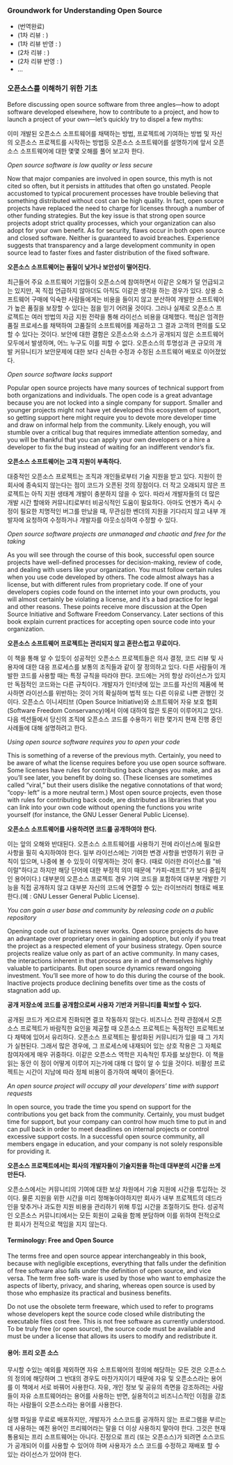 ﻿### Groundwork for Understanding Open Source

* (번역완료)
* (1차 리뷰 : )
* (1차 리뷰 반영 : )
* (2차 리뷰 : )
* (2차 리뷰 반영 : )
* ...

### 오픈소스를 이해하기 위한 기초

Before discussing open source software from three angles—how to adopt software developed elsewhere, how to contribute to a project, and how to launch a project of your own—let’s quickly try to dispel a few myths:

이미 개발된 오픈소스 소프트웨어를 채택하는 방법, 프로젝트에 기여하는 방법 및 자신의 오픈소스 프로젝트를 시작하는 방법등 오픈소스 소프트웨어를 설명하기에 앞서 오픈소스 소프트웨어에 대한 몇몇 오해를 풀어 보고자 한다.

*Open source software is low quality or less secure*

Now that major companies are involved in open source, this myth is not cited so often, but it persists in attitudes that often go unstated. People accustomed to typical procurement processes have trouble believing that something distributed without cost can be high quality. In fact, open source projects have replaced the need to charge for licenses through a number of other funding strategies. But the key issue is that strong open source projects adopt strict quality processes, which your organization can also adopt for your own benefit. As for security, flaws occur in both open source and closed software. Neither is guaranteed to avoid breaches. Experience suggests that transparency and a large development community in open source lead to faster fixes and faster distribution of the fixed software.

**오픈소스 소프트웨어는 품질이 낮거나 보안성이 떨어진다.**

최근들어 주요 소프트웨어 기업들이 오픈소스에 참여하면서 이같은 오해가 덜 언급되고는 있지만, 꼭 직접 언급하지 않아더도 아직도 이같은 생각을 하는 경우가 있다. 상용 소프트웨어 구매에 익숙한 사람들에게는 비용을 들이지 않고 분산하여 개발한 소프트웨어가 높은 품질을 보장할 수 있다는 점을 믿기 어려울 것이다. 그러나 실제로 오픈소스 프로젝트는 여러 방법의 자금 지원 전략을 통해 라이선스 비용을 대체했다. 핵심은 엄격한 품질 프로세스를 채택하여 고품질의 소프트웨어를 제공하고 그 결과 고객의 편의를 도모할 수 있다는 것이다. 보안에 대한 결함은 오픈소스와 소스가 공개되지 않은 소프트웨어 모두에서 발생하며, 어느 누구도 이를 피할 수 없다. 오픈소스의 투명성과 큰 규모의 개발 커뮤니티가 보안문제에 대한 보다 신속한 수정과 수정된 소프트웨어 배포로 이어졌었다.

*Open source software lacks support*

Popular open source projects have many sources of technical support from both organizations and individuals. The open code is a great advantage because you are not locked into a single company for support. Smaller and younger projects might not have yet developed this ecosystem of support, so getting support here might require you to devote more developer time and draw on informal help from the community. Likely enough, you will stumble over a critical bug that requires immediate attention someday, and you will be thankful that you can apply your own developers or a hire a developer to fix the bug instead of waiting for an indifferent vendor’s fix.

**오픈소스 소프트웨어는 고객 지원이 부족하다.**

대중적인 오픈소스 프로젝트는 조직과 개인들로부터 기술 지원을 받고 있다. 지원이 한 회사에 종속되지 않는다는 점이 코드가 오픈된 것의 장점이다. 더 작고 오래되지 않은 프로젝트는 아직 지원 생태계 개발이 충분하지 않을 수 있다. 따라서 개발자들의 더 많은 개발 시간 할애와 커뮤니티로부터 비공식적인 도움이 필요하다. 아마도 언젠가 즉시 수정이 필요한 치명적인 버그를 만났을 때, 무관심한 벤더의 지원을 기다리지 않고 내부 개발자에 요청하여 수정하거나 개발자를 아웃소싱하여 수정할 수 있다.

*Open source software projects are unmanaged and chaotic and free for the taking*

As you will see through the course of this book, successful open source projects have well-defined processes for decision-making, review of code, and dealing with users like your organization. You must follow certain rules when you use code developed by others. The code almost always has a license, but with different rules from proprietary code. If one of your developers copies code found on the internet into your own products, you will almost certainly be violating a license, and it’s a bad practice for legal and other reasons. These points receive more discussion at the Open Source Initiative and Software Freedom Conservancy. Later sections of this book explain current practices for accepting open source code into your organization.

**오픈소스 소프트웨어 프로젝트는 관리되지 않고 혼란스럽고 무료이다.**

이 책을 통해 알 수 있듯이 성공적인 오픈소스 프로젝트들은 의사 결정, 코드 리뷰 및 사용자에 대한 대응 프로세스를 보통의 조직들과 같이 잘 정의하고 있다. 다른 사람들이 개발한 코드를 사용할 때는 특정 규칙을 따라야 한다. 코드에는 거의 항상 라이선스가 있지만 독점적인 코드와는 다른 규칙이다. 개발자가 인터넷에 있는 코드를 자신의 제품에 복사하면 라이선스를 위반하는 것이 거의 확실하며 법적 또는 다른 이유로 나쁜 관행인 것이다. 오픈소스 이니셔티브 (Open Source Initiative)와 소프트웨어 자유 보호 협회 (Software Freedom Conservancy)에서 이에 대하여 많은 토론이 이루어지고 있다. 다음 섹션들에서 당신의 조직에 오픈소스 코드를 수용하기 위한 몇가지 현재 진행 중인 사례들에 대해 설명하려고 한다.

*Using open source software requires you to open your code*

This is something of a reverse of the previous myth. Certainly, you need to be aware of what the license requires before you use open source software. Some licenses have rules for contributing back changes you make, and as you’ll see later, you benefit by doing so. (These licenses are sometimes called “viral,” but their users dislike the negative connotations of that word; “copy‐ left” is a more neutral term.) Most open source projects, even those with rules for contributing back code, are distributed as libraries that you can link into your own code without opening the functions you write yourself (for instance, the GNU Lesser General Public License).

**오픈소스 소프트웨어를 사용하려면 코드를 공개하여야 한다.**

이는 앞의 오해와 반대된다. 오픈소스 소프트웨어를 사용하기 전에 라이선스에 필요한 사항을 필히 숙지하여야 한다. 일부 라이선스에는 기여한 변경 사항을 반영하기 위한 규칙이 있으며, 나중에 볼 수 있듯이 이렇게하는 것이 좋다. (때로 이러한 라이선스를 "바이럴"하다고 하지만 해당 단어에 대한 부정적 의미 때문에 "카피-레프트"가 보다 중립적인 용어이다.) 대부분의 오픈소스 프로젝트 경우 기여 코드을 포함하여 대부분 개발한 기능을 직접 공개하지 않고 대부분 자신의 코드에 연결할 수 있는 라이브러리 형태로 배포한다.(예 : GNU Lesser General Public License).

*You can gain a user base and community by releasing code on a public repository*

Opening code out of laziness never works. Open source projects do have an advantage over proprietary ones in gaining adoption, but only if you treat the project as a respected element of your business strategy. Open source projects realize value only as part of an active community. In many cases, the interactions inherent in that process are in and of themselves highly valuable to participants. But open source dynamics reward ongoing investment. You’ll see more of how to do this during the course of the book. Inactive projects produce declining benefits over time as the costs of stagnation add up.

**공개 저장소에 코드를 공개함으로써 사용자 기반과 커뮤니티를 확보할 수 있다.**

공개된 코드가 게으르게 진화되면 결코 작동하지 않는다. 비즈니스 전략 관점에서 오픈소스 프로젝트가 바람직한 요인을 제공할 때 오픈소스 프로젝트는 독점적인 프로젝트보다 채택에 있어서 유리하다. 오픈소스 프로젝트는 활성화된 커뮤니티가 있을 때 그 가치가 실현된다. 그래서 많은 경우에, 그 프로세스에 내재되어 있는 상호 작용은 그 자체로 참여자에게 매우 귀중하다. 이같은 오픈소스 역학은 지속적인 투자를 보상한다. 이 책을 읽는 동안 이 점이 어떻게 이루어 지는가에 대해 더 많이 알 수 있을 것이다. 비활성 프로젝트는 시간이 지남에 따라 정체 비용이 증가하여 혜택이 줄어든다.

*An open source project will occupy all your developers’ time with support requests*

In open source, you trade the time you spend on support for the contributions you get back from the community. Certainly, you must budget time for support, but your company can control how much time to put in and can pull back in order to meet deadlines on internal projects or control excessive support costs. In a successful open source community, all members engage in education, and your company is not solely responsible for providing it.

**오픈소스 프로젝트에서는 회사의 개발자들이 기술지원을 하는데 대부분의 시간을 쓰게 만든다.**

오픈소스에서는 커뮤니티의 기여에 대한 보상 차원에서 기술 지원에 시간을 투입하는 것이다. 물론 지원을 위한 시간을 미리 정해놓아야하지만 회사가 내부 프로젝트의 데드라인을 맞추거나 과도한 지원 비용을 관리하기 위해 투입 시간을 조절하기도 한다. 성공적인 오픈소스 커뮤니티에서는 모든 회원이 교육을 함께 분담하며 이를 위하여 전적으로 한 회사가 전적으로 책임을 지지 않는다.

#### Terminology: Free and Open Source

The terms free and open source appear interchangeably in this book, because with negligible exceptions, everything that falls under the definition of free software also falls under the definition of open source, and vice versa. The term free soft‐ ware is used by those who want to emphasize the aspects of liberty, privacy, and sharing, whereas open source is used by those who emphasize its practical and business benefits.

Do not use the obsolete term freeware, which used to refer to programs whose developers kept the source code closed while distributing the executable files cost free. This is not free software as currently understood. To be truly free (or open source), the source code must be available and must be under a license that allows its users to modify and redistribute it.

#### 용어: 프리 오픈 소스

무시할 수있는 예외를 제외하면 자유 소프트웨어의 정의에 해당하는 모든 것은 오픈소스의 정의에 해당하며 그 반대의 경우도 마찬가지이기 때문에 자유 및 오픈소스라는 용어를 이 책에서 서로 바꿔어 사용한다. 자유, 개인 정보 및 공유의 측면을 강조하려는 사람들이 자유 소프트웨어라는 용어를 사용하는 반면, 실용적이고 비즈니스적인 이점을 강조하는 사람들이 오픈소스라는 용어를 사용한다.

실행 파일을 무료로 배포하지만, 개발자가 소스코드를 공개하지 않는 프로그램을 부르는데 사용하는 예전 용어인 프리웨어라는 말을 더 이상 사용하지 말아야 한다. 그것은 현재 통용되는 프리 소프트웨어는 아니다. 진정으로 프리 (또는 오픈소스)가 되려면 소스코드가 공개되어 이를 사용할 수 있어야 하며 사용자가 소스 코드를 수정하고 재배포 할 수 있는 라이선스가 있어야 한다.
